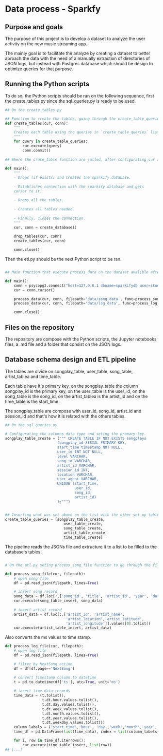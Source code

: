 # Data process - Sparkfy

## Purpose and goals
The purpose of this project is to develop a dataset to analyze the user activity on the new music streaming app. 

The mainly goal is to facilitate the analyze by creating a dataset to better aproach the data with the need of a manually extraction of  directories of JSON logs, but instead with Postgres database which should be design to optimize queries for that purpose. 

## Running the Python scripts
To do so, the Python scripts should be ran on the following sequence, first the create_tables.py since the sql_queries.py is ready to be used. 

```python
## On the create_tables.py

## Function to create the tables, going through the create_table_querie creating the tables to each table variable
def create_tables(cur, conn):
    """
    Creates each table using the queries in `create_table_queries` list. 
    """
    for query in create_table_queries:
        cur.execute(query)
        conn.commit()
        
## Where the crate_table function are called, after configurating cur and cunn with the create_database() function and drop possible tables on the database with the drop_tables function.
        
def main():
    """
    - Drops (if exists) and Creates the sparkify database. 
    
    - Establishes connection with the sparkify database and gets
    cursor to it.  
    
    - Drops all the tables.  
    
    - Creates all tables needed. 
    
    - Finally, closes the connection. 
    """
    cur, conn = create_database()
    
    drop_tables(cur, conn)
    create_tables(cur, conn)

    conn.close()

```      
        
Then the etl.py should be the next Python script to be ran.

```python

## Main function that execute process_data on the dataset avalible after configurating the coon and cur parameters.

def main():
    conn = psycopg2.connect("host=127.0.0.1 dbname=sparkifydb user=student password=student")
    cur = conn.cursor()

    process_data(cur, conn, filepath='data/song_data', func=process_song_file)
    process_data(cur, conn, filepath='data/log_data', func=process_log_file)

    conn.close()

```


## Files on the repository
The repository are compose with the Python scripts, the Jupyter notebooks files, a .md file and a folder that consist on the JSON logs.

## Database schema design and ETL pipeline
The tables are divide on songplay_table, user_table, song_table, artist_tablea and time_table. 


Each table have it's primary key, on the songplay_table the column songplay_id is the primary key, on the user_table is the user_id, on the song_table is the song_id, on the artist_tablea is the artist_id and on the time_table is the start_time. 

The songplay_table are compose with user_id, song_id, artist_id and session_id and that's how it is related with the others tables. 

```python
## On the sql_queries.py

# Configurating the columns data type and seting the pramary key.
songplay_table_create = (""" CREATE TABLE IF NOT EXISTS songplays
                        (songplay_id SERIAL PRIMARY KEY, 
                        start_time timestamp NOT NULL,
                        user_id INT NOT NULL, 
                        level VARCHAR, 
                        song_id VARCHAR, 
                        artist_id VARCHAR, 
                        session_id INT, 
                        location VARCHAR, 
                        user_agent VARCHAR,    
                        UNIQUE (start_time, 
                                user_id, 
                                song_id, 
                                artist_id)
                        );""")   


## Inserting what was set above on the list with the other set up tables. 
create_table_queries = [songplay_table_create,
                           user_table_create,
                           song_table_create,
                           artist_table_create,
                           time_table_create]
```


The pipeline reads the JSONs file and extructure it to a list to be filled to the database's tables.

```python

# On the etl.py seting process_song_file function to go through the files and execute the insert funciton on the table after extrating the data and extructered on the artist_data. 

def process_song_file(cur, filepath):
    # open song file
    df = pd.read_json(filepath, lines=True)

    # insert song record
    song_data = df.loc[:,['song_id', 'title', 'artist_id', 'year', 'duration']].values[0].tolist()
    cur.execute(song_table_insert, song_data)
    
    # insert artist record
    artist_data = df.loc[:,['artist_id', 'artist_name', 
                            'artist_location','artist_latitude',
                            'artist_longitude']].values[0].tolist()
    cur.execute(artist_table_insert, artist_data)

```    
Also converts the ms values to time stamp.

```python
def process_log_file(cur, filepath):
    # open log file
    df = pd.read_json(filepath, lines=True)

    # filter by NextSong action
    df = df[df.page=='NextSong']

    # convert timestamp column to datetime
    t = pd.to_datetime(df['ts'], utc=True, unit='ms')
    
    # insert time data records
    time_data = (t.tolist(),
                 t.dt.hour.values.tolist(), 
                 t.dt.day.values.tolist(),
                 t.dt.week.values.tolist(),
                 t.dt.month.values.tolist(), 
                 t.dt.year.values.tolist(),
                 t.dt.weekday.values.tolist())
    column_labels = ('start_time','hour', 'day','week','month','year','weekday')
    time_df = pd.DataFrame(list(time_data), index = list(column_labels)).transpose()

    for i, row in time_df.iterrows():
        cur.execute(time_table_insert, list(row))
## [...]     
```